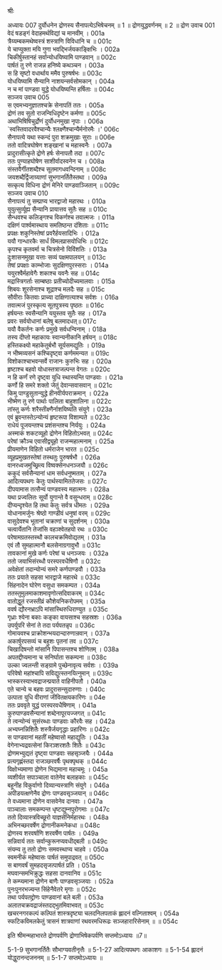 श्रीः

अध्यायः 007
दुर्योधनेन द्रोणस्य सैनापत्येऽभिषेचनम् ॥ 1 ॥ द्रोणयुद्धवर्णनम् ॥ 2 ॥
द्रोण उवाच 	001  
वेदं षडङ्गं वेदाहमर्थविद्यां च मानवीम् ।	001a  
त्रैय्यम्बकमथेष्वस्त्रं शस्त्राणि विविधानि च ॥	001c  
ये चाप्युक्ता मयि गुणा भवद्भिर्जयकाङ्क्षिभिः ।	002a  
चिकीर्षुस्तानहं सर्वान्योधयिष्यामि पाण्डवान् ॥	002c  
पार्षतं तु रणे राजन्न हनिष्ये कथञ्चन ।	003a  
स हि सृष्टो वधार्थाय ममैव पुरुषर्षभः ॥	003c  
योधयिष्यामि सैन्यानि नाशयन्सर्वसोमकान् ।	004a  
न च मां पाण्डवा युद्धे योधयिष्यन्ति हर्षिताः ॥	004c  
सञ्जय उवाच 	005  
स एवमभ्यनुज्ञातश्चक्रे सेनापतिं ततः ।	005a  
द्रोणं तव सुतो राजन्विधिदृष्टेन कर्मणा ॥	005c  
अथाभिषिषिचुर्द्रोणं दुर्योधनमुखा नृपाः ।	006a  
`स्वस्तिवादरवैश्चान्यैः श्लक्ष्णैश्चान्यैर्मनोरमैः ।'	006c  
सैनापत्ये यथा स्कन्दं पुरा शक्रमुखाः सुराः ॥	006e  
ततो वादित्रघोषेण शङ्खानां च महास्वनैः ।	007a  
प्रादुरासीत्कृते द्रोणे हर्षः सेनापतौ तदा ॥	007c  
ततः पुण्याहघोषेण साशीर्वादस्वनेन च ।	008a  
संस्तवैर्गीतशब्दैश्च सूतमागधवन्दिनाम् ॥	008c  
जयशब्दैर्द्विजाग्र्याणां सुभगानर्तितैस्तथा ।	009a  
सत्कृत्य विधिना द्रोणं मेनिरे पाण्डवाञ्जितान् ॥	009c  
सञ्जय उवाच 	010  
सैनापत्यं तु सम्प्राप्य भारद्वाजो महारथः ।	010a  
युयुत्सुर्व्यूह्य सैन्यानि प्रायात्तव सुतैः सह ॥	010c  
सैन्धवश्च कलिङ्गश्च विकर्णश्च तवात्मजः ।	011a  
दक्षिणं पार्श्वमास्थाय समतिष्ठन्त दंशिताः ॥	011c  
प्रपक्षः शकुनिस्तेषां प्रवरैर्हयसादिभिः ।	012a  
ययौ गान्धारकैः सार्धं विमलप्रासयोधिभिः ॥	012c  
कृपश्च कृतवर्मा च चित्रसेनो विविंशतिः ।	013a  
दुःशासनमुखा यत्ताः सव्यं पक्षमपालयन् ॥	013c  
तेषां प्रपक्षाः काम्भोजाः सुदक्षिणपुरस्सराः ।	014a  
ययुरश्वैर्महावेगैः शकाश्च यवनैः सह ॥	014c  
मद्रास्त्रिगर्ताः साम्बष्ठाः प्रतीच्योदीच्यमालवाः ।	015a  
शिबयः शूरसेनाश्च शूद्राश्च मलदैः सह ॥	015c  
सौवीराः कितवाः प्राच्या दाक्षिणात्याश्च सर्वशः ।	016a  
तवात्मजं पुरस्कृत्य सूतपुत्रस्य पृष्ठतः ॥	016c  
हर्षयन्तः स्वसैन्यानि ययुस्तव सुतैः सह ।	017a  
प्रवरः सर्वयोधानां बलेषु बलमादधत्॥	017c  
ययौ वैकर्तनः कर्णः प्रमुखे सर्वधन्विनाम् ।	018a  
तस्य दीप्तो महाकायः स्वान्यनीकानि हर्षयन् ॥	018c  
हस्तिकक्ष्यो महाकेतुर्बभौ सूर्यसमद्युतिः ।	019a  
न भीष्मव्यसनं कश्चिदृष्ट्वा कर्णममन्यत ॥	019c  
विशोकाश्चाभवन्सर्वे राजानः कुरुभिः सह ।	020a  
हृष्टाश्च बहवो योधास्तत्राजल्पन्त वेगतः ॥	020c  
न हि कर्णं रणे दृष्ट्वा युधि स्थास्यन्ति पाण्डवाः ।	021a  
कर्णो हि समरे शक्तो जेतुं देवान्सवासवान् ॥	021c  
किमु पाण्डुसुतान्युद्धे हीनवीर्यपराक्रमान् ।	022a  
भीष्मेण तु रणे पार्थाः पालिता बाहुशालिना ॥	022c  
तांस्तु कर्णः शरैस्तीक्ष्णैर्नाशयिष्यति संयुगे ।	023a  
एवं ब्रुवन्तस्तेऽन्योन्यं हृष्टरूपा विशाम्पते ॥	023c  
राधेयं पूजयन्तश्च प्रशंसन्तश्च निर्ययुः ।	024a  
अस्माकं शकटव्यूहो द्रोणेन विहितोऽभवत् ॥	024c  
परेषां क्रौञ्च एवासीद्व्यूहो राजन्महात्मनाम् ।	025a  
प्रीयमाणेन विहितो धर्मराजेन भारत ॥	025c  
व्यूहप्रमुखतस्तेषां तस्थतुः पुरुषर्षभौ ।	026a  
वानरध्वजमुच्छ्रित्य विष्वक्सेनधनञ्जयौ ॥	026c  
ककुदं सर्वसैन्यानां धाम सर्वधनुष्मताम् ।	027a  
आदित्यपथगः केतुः पार्थस्यामिततेजसः ॥	027c  
दीपयामास तत्सैन्यं पाण्डवस्य महात्मनः ।	028a  
यथा प्रज्वलितः सूर्यो युगान्ते वै वसुन्धराम् ॥	028c  
दीप्यन्दृश्येत हि तथा केतुः सर्वत्र धीमतः ।	029a  
योधानामर्जुनः श्रेष्ठो गाण्डीवं धनुषां वरम् ॥	029c  
वासुदेवश्च भूतानां चक्राणां च सुदर्शनम् ।	030a  
चत्वार्येतानि तेजांसि वहञ्श्वेतहयो रथः ॥	030c  
परेषामग्रतस्तस्थौ कालचक्रमिवोद्यतम् ।	031a  
एवं तौ सुमहात्मानौ बलसेनाग्रगावुभौ ॥	031c  
तावकानां मुखे कर्णः परेषां च धनञ्जयः ।	032a  
ततो जयाभिसंरब्धौ परस्परवधैषिणौ ॥	032c  
अवेक्षेतां तदान्योन्यं समरे कर्णपाण्डवौ ।	033a  
ततः प्रयाते सहसा भारद्वाजे महारथे ॥	033c  
सिंहनादेन घोरेण वसुधा समकम्पत ।	034a  
ततस्तुमुलमाकाशमावृणोत्सदिवाकरम् ॥	034c  
वातोद्धूतं रजस्तीव्रं कौशेयनिकरोपमम् ।	035a  
ववर्ष द्यौरनभ्राऽपि मांसास्थिरुधिराण्युत ॥	035c  
गृध्राः श्येना बकाः कङ्का वायसाश्च सहस्रशः ।	036a  
उपर्युपरि सेनां ते तदा पर्यपतन्नृप ॥	036c  
गोमायवश्च प्राक्रोशन्भयदान्दारुणान्रवान् ।	037a  
अकार्षुरपसव्यं च बहुशः पृतनां तव ॥	037c  
चिखादिषन्तो मांसानि पिपासन्तश्च शोणितम् ।	038a  
अपतद्दीप्यमाना च सनिर्घाता सकम्पना ॥	038c  
उल्का ज्वलन्ती सङ्ग्रामे पुच्छेनावृत्य सर्वशः ।	039a  
परिवेषो महांश्चापि सविद्युत्स्तनयित्नुमान् ॥	039c  
भास्करस्याभवद्राजन्प्रयाते वाहिनीपतौ ।	040a  
एते चान्ये च बहवः प्रादुरासन्सुदारुणाः ।	040c  
उत्पाता युधि वीराणां जीवितक्षयकारिणः ॥	04e  
ततः प्रववृते युद्धं परस्परवधैषिणाम् ।	041a  
कुरुपाण्डवसैन्यानां शब्देनापूरयज्जगत् ॥	041c  
ते त्वन्योन्यं सुसंरब्धाः पाण्डवाः कौरवैः सह ।	042a  
अभ्यघ्नन्निशितैः शस्त्रैर्जयगृद्धाः प्रहारिणः ॥	042c  
स पाण्डवानां महतीं महेष्वासो महाद्युतिः ।	043a  
वेगेनाभ्यद्रवत्सेनां किरञ्शरशतैः शितैः ॥	043c  
द्रोणमभ्युद्यतं दृष्ट्वा पाण्डवाः सहसृञ्जयैः ।	044a  
प्रत्यगृह्णंस्तदा राजञ्छरवर्षैः पृथक्पृथक् ॥	044c  
विक्षोभ्यमाणा द्रोणेन भिद्यमाना महाचमूः ।	045a  
व्यशीर्यत सपाञ्चाला वातेनेव बलाहकाः ॥	045c  
बहूनीह विकुर्वाणो दिव्यान्यस्त्राणि संयुगे ।	046a  
अपीडयत्क्षणेनैव द्रोणः पाण्डवसृञ्जयान् ॥	046c  
ते वध्यमाना द्रोणेन वासवेनेव दानवाः ।	047a  
पाञ्चालाः समकम्पन्त धृष्टद्युम्नपुरोगमाः ॥	047c  
ततो दिव्यास्त्रविच्छूरो याज्ञसेनिर्महारथः ।	048a  
अभिनच्छरवर्षेण द्रोणानीकमनेकधा ॥	048c  
द्रोणस्य शरवर्षाणि शरवर्षेण पार्षतः ।	049a  
सन्निवार्य ततः सर्वान्कुरूनप्यवधीद्बली ॥	049c  
संयम्य तु ततो द्रोणः समवस्थाप्य चाहवे ।	050a  
स्वमनीकं महेष्वासः पार्षतं समुपाद्रवत् ॥	050c  
स बाणवर्षं सुमहदसृजत्पार्षतं प्रति ।	051a  
मघवान्समभिक्रुद्धः सहसा दानवानिव ॥	051c  
ते कम्प्यमाना द्रोणेन बाणैः पाण्डवसृञ्जयाः ।	052a  
पुनःपुनरभज्यन्त सिंहेनैवेतरे मृगाः ॥	052c  
तथा पर्यपतद्द्रोणः पाण्डवानां बले बली ।	053a  
अलातचक्रवद्राजंस्तदद्भुतमिवाभवत् ॥	053c  
खचरनगरकल्पं कल्पितं शास्त्रदृष्ट्या चलदनिलपताकं ह्लादनं वल्गिताश्वम् ।	054a  
स्फटिकविमलकेतुं त्रासनं शात्रवाणां रथवरमधिरूढः सञ्जहारारिसेनाम् ॥ ॥	054c  

इति श्रीमन्महाभारते द्रोणपर्वणि द्रोणाभिषेकपर्वणि सप्तमोऽध्यायः ॥7॥

5-1-9 सुभगानर्तितैः सौभाग्यवतीनृत्तैः ॥ 5-1-27 आदित्यपथगः आकाशगः ॥ 5-1-54 ह्लादनं योद्धुरानन्दजननम् ॥ 5-1-7 सप्तमोऽध्यायः ॥
